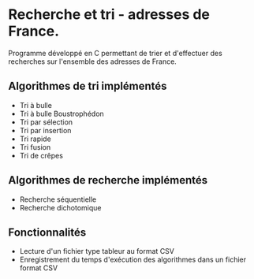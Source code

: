 # Recherche et tri - adresses de France.  

Programme développé en C permettant de trier et d'effectuer des recherches sur l'ensemble des adresses de France.

## Algorithmes de tri implémentés

- Tri à bulle
- Tri à bulle Boustrophédon
- Tri par sélection
- Tri par insertion
- Tri rapide
- Tri fusion
- Tri de crêpes

## Algorithmes de recherche implémentés

- Recherche séquentielle
- Recherche dichotomique

## Fonctionnalités
- Lecture d'un fichier type tableur au format CSV
- Enregistrement du temps d'exécution des algorithmes dans un fichier format CSV
